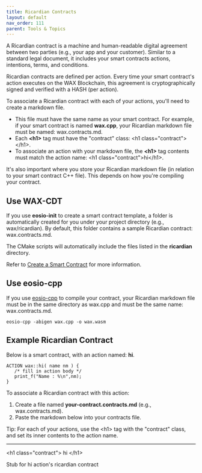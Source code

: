 ```yaml
---
title: Ricardian Contracts
layout: default
nav_order: 111
parent: Tools & Topics
---
```


A Ricardian contract is a machine and human-readable digital agreement between two parties (e.g., your app and your customer). Similar to a standard legal document, it includes your smart contracts actions, intentions, terms, and conditions. 

Ricardian contracts are defined per action. Every time your smart contract's action executes on the WAX Blockchain, this agreement is cryptographically signed and verified with a HASH (per action). 

To associate a Ricardian contract with each of your actions, you'll need to create a markdown file. 

* This file must have the same name as your smart contract. For example, if your smart contract is named **wax.cpp**, your Ricardian markdown file must be named: wax.contracts.md.
* Each **&lt;h1&gt;** tag must have the "contract" class: &lt;h1 class=&quot;contract&quot;&gt;&lt;/h1&gt;.
* To associate an action with your markdown file, the **&lt;h1&gt;** tag contents must match the action name: &lt;h1 class=&quot;contract&quot;&gt;hi&lt;/h1&gt;.

It's also important where you store your Ricardian markdown file (in relation to your smart contract C++ file). This depends on how you're compiling your contract.

## Use WAX-CDT

If you use **eosio-init** to create a smart contract template, a folder is automatically created for you under your project directory (e.g., wax/ricardian). By default, this folder contains a sample Ricardian contract: wax.contracts.md.

The CMake scripts will automatically include the files listed in the **ricardian** directory.

Refer to [Create a Smart Contract](/es/dapp-development/smart-contract-quickstart/dapp_hello_world) for more information.

## Use eosio-cpp

If you use [eosio-cpp](/es/dapp-development/wax-cdt/) to compile your contract, your Ricardian markdown file must be in the same directory as wax.cpp and must be the same name: wax.contracts.md.

```shell
eosio-cpp -abigen wax.cpp -o wax.wasm
```

## Example Ricardian Contract

Below is a smart contract, with an action named: **hi**.

```
ACTION wax::hi( name nm ) {
   /* fill in action body */
   print_f("Name : %\n",nm);
}
```

To associate a Ricardian contract with this action:

1. Create a file named **your-contract.contracts.md** (e.g., wax.contracts.md).
2. Paste the markdown below into your contracts file.

<span>Tip: </span>For each of your actions, use the &lt;h1&gt; tag with the "contract" class, and set its inner contents to the action name.

<hr style="height:1px; border:none; color:#000; background-color:#000; width:100%; text-align:left; margin: 0 auto 0 0;">

&lt;h1 class=&quot;contract&quot;&gt; hi &lt;/h1&gt; 

Stub for hi action's ricardian contract